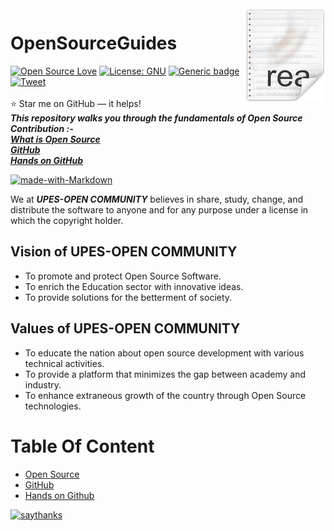 <img src="icon.png" align="right" />

# OpenSourceGuides
[![Open Source Love](https://badges.frapsoft.com/os/v1/open-source.svg?v=103)](https://github.com/upes-open/TheOpenSourceGuide)
[![License: GNU](https://img.shields.io/badge/License-GNU-orange.svg)](https://github.com/upes-open/TheOpenSourceGuide/blob/master/LICENSE)
[![Generic badge](https://img.shields.io/badge/Contributions-All-blue.svg)](https://github.com/upes-open/TheOpenSourceGuide/graphs/contributors)
[![Tweet](https://img.shields.io/twitter/url/http/shields.io.svg?style=social)](https://twitter.com/intent/tweet?text=UPES%20OPEN%20COMMUNITY%20spreading%20awareness%20about%20Open%20Source.%20Go%20and%20Check%204&url=https://github.com/upes-open/TheOpenSourceGuide&hashtags=upes,DevOpsAtUPES,opensource,upesopencommunity,osos,ososatupes)
<br><br>
:star: Star me on GitHub — it helps!<br>
***This repository walks you through the fundamentals of Open Source Contribution :-<br>[What is Open Source]()<br>[GitHub]()<br>[Hands on GitHub]()***

[![made-with-Markdown](https://img.shields.io/badge/Made%20with-Markdown-yellow.svg)](https://github.com/Nehasingh1300/TheOpenSourceGuide)

We at ***UPES-OPEN COMMUNITY*** believes in share, study, change, and distribute the software to anyone and for any purpose under a license in which the copyright holder.<br>

## Vision of UPES-OPEN COMMUNITY
- To promote and protect Open Source Software.
- To enrich the Education sector with innovative ideas.
- To provide solutions for the betterment of society.
## Values of UPES-OPEN COMMUNITY
- To educate the nation about open source development with various technical activities.
- To provide a platform that minimizes the gap between academy and industry.
- To enhance extraneous growth of the country through Open Source technologies. 

# Table Of Content
  - [Open Source]()
  - [GitHub]()
  - [Hands on Github]()





[![saythanks](https://img.shields.io/badge/say-thanks-ff69b4.svg)](https://github.com/upes-open/TheOpenSourceGuide)
